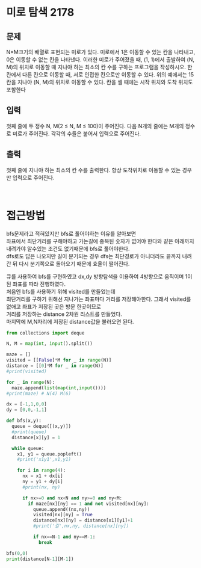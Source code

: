 # 미로 탐색 2178

## 문제
N×M크기의 배열로 표현되는 미로가 있다.
미로에서 1은 이동할 수 있는 칸을 나타내고, 0은 이동할 수 없는 칸을 나타낸다. 이러한 미로가 주어졌을 때,
(1, 1)에서 출발하여 (N, M)의 위치로 이동할 때 지나야 하는 최소의 칸 수를 구하는 프로그램을 작성하시오.
한 칸에서 다른 칸으로 이동할 때, 서로 인접한 칸으로만 이동할 수 있다.
위의 예에서는 15칸을 지나야 (N, M)의 위치로 이동할 수 있다. 칸을 셀 때에는 시작 위치와 도착 위치도 포함한다

## 입력
첫째 줄에 두 정수 N, M(2 ≤ N, M ≤ 100)이 주어진다.
다음 N개의 줄에는 M개의 정수로 미로가 주어진다. 각각의 수들은 붙어서 입력으로 주어진다.

## 출력
첫째 줄에 지나야 하는 최소의 칸 수를 출력한다. 항상 도착위치로 이동할 수 있는 경우만 입력으로 주어진다.

 <br/>

# 접근방법
bfs문제라고 적혀있지만 bfs로 풀어야하는 이유를 알아보면 <br/>
좌표에서 최단거리를 구해야하고 가는길에 중복된 숫자가 없어야 한다와 같은 아래까지 내려가야 알수있는 조건도 없기때문에
bfs로 풀어야한다.  <br/>
dfs로도 답은 나오지만 길이 분기되는 경우 dfs는 최단경로가 아니더라도 끝까지 내려간 뒤 다시 분기쪽으로 돌아오기 때문에 효율이 떨어진다.  <br/>

큐를 사용하여 bfs를 구현하였고 dx,dy 방향탐색을 이용하여 4방향으로 움직이며 1이 된 좌표를 따라 진행하였다.  <br/>
처음엔 bfs를 사용하기 위해 visited를 만들었는데  <br/>
최단거리를 구하기 위해선 지나가는 좌표마다 거리를 저장해야한다. 그래서 visited를 없애고 좌표가 저장된 곳은 방문 한곳이므로   <br/>
거리를 저장하는 distance 2차원 리스트를 만들었다.  <br/>
마지막에 M,N자리에 저장된 distance값을 불러오면 된다. 

```python
from collections import deque

N, M = map(int, input().split())

maze = []
visited = [[False]*M for _ in range(N)]
distance = [[0]*M for _ in range(N)]
#print(visited)

for _ in range(N):
  maze.append(list(map(int,input())))
#print(maze) # N(4) M(6)

dx = [-1,1,0,0]
dy = [0,0,-1,1]

def bfs(x,y):
  queue = deque([(x,y)])
  #print(queue)
  distance[x][y] = 1

  while queue:
    x1, y1 = queue.popleft()
    #print('x1y1',x1,y1)

    for i in range(4):
      nx = x1 + dx[i]
      ny = y1 + dy[i]
      #print(nx, ny)

      if nx>=0 and nx<N and ny>=0 and ny<M:
        if maze[nx][ny] == 1 and not visited[nx][ny]:
          queue.append((nx,ny))
          visited[nx][ny] = True
          distance[nx][ny] = distance[x1][y1]+1
          #print('길',nx,ny, distance[nx][ny])

          if nx==N-1 and ny==M-1:
            break

bfs(0,0)
print(distance[N-1][M-1])
```
